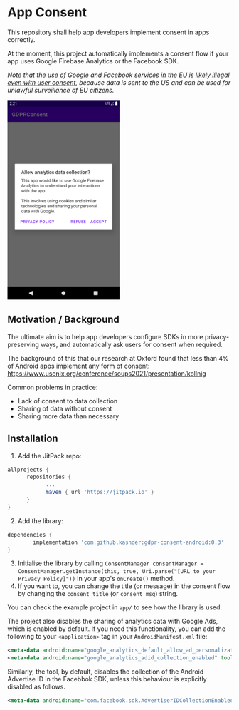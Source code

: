 

# App Consent

This repository shall help app developers implement consent in apps correctly.

At the moment, this project automatically implements a consent flow if your app uses Google Firebase Analytics or the Facebook SDK.

*Note that the use of Google and Facebook services in the EU is [likely illegal even with user consent](https://noyb.eu/en/austrian-dsb-eu-us-data-transfers-google-analytics-illegal), because data is sent to the US and can be used for unlawful surveillance of EU citizens.*

<img src="assets/screen.png"
      alt="Screenshot of the automatic consent flow."
      width="50%">

## Motivation / Background

The ultimate aim is to help app developers configure SDKs in more privacy-preserving ways, and automatically ask users for consent when required.

The background of this that our research at Oxford found that less than 4% of Android apps implement any form of consent: <https://www.usenix.org/conference/soups2021/presentation/kollnig>

Common problems in practice:

- Lack of consent to data collection
- Sharing of data without consent
- Sharing more data than necessary

## Installation

1. Add the JitPack repo:
```gradle
allprojects {
      repositories {
            ...
            maven { url 'https://jitpack.io' }
      }
}
```
2. Add the library:
```gradle
dependencies {
        implementation 'com.github.kasnder:gdpr-consent-android:0.3'
}
```
3. Initialise the library by calling `ConsentManager consentManager = ConsentManager.getInstance(this, true, Uri.parse("[URL to your Privacy Policy]"))` in your app's `onCreate()` method.
4. If you want to, you can change the title (or message) in the consent flow by changing the `consent_title` (or `consent_msg`) string.

You can check the example project in `app/` to see how the library is used.

The project also disables the sharing of analytics data with Google Ads, which is enabled by default.
If you need this functionality, you can add the following to your `<application>` tag in your `AndroidManifest.xml` file:

```xml
<meta-data android:name="google_analytics_default_allow_ad_personalization_signals" tools:node="remove"/>
<meta-data android:name="google_analytics_adid_collection_enabled" tools:node="remove" />
```

Similarly, the tool, by default, disables the collection of the Android Advertise ID in the Facebbok SDK, unless this behaviour is explicitly disabled as follows.

```xml
<meta-data android:name="com.facebook.sdk.AdvertiserIDCollectionEnabled" tools:node="remove"/>
```
